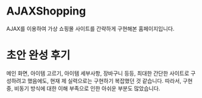 # AJAXShopping
AJAX를 이용하여 가상 쇼핑몰 사이트를 간략하게 구현해본 홈페이지입니다.
# 초안 완성 후기
메인 화면, 아이템 고르기, 아이템 세부사항, 장바구니 등등, 최대한 간단한 사이트로 구성하려고 했음에도, 현재 제 실력으로는 구현하기 복잡했던 것 같습니다.
따라서, 구현 중, 비동기 방식에 대한 이해 부족으로 인한 아쉬운 부분도 많았습니다.
